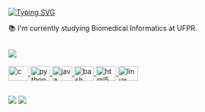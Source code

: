 <!-- <img width=100%  src="https://capsule-render.vercel.app/api?type=waving&color=ff91a4&height=120&section=header"/> -->

[![Typing SVG](https://readme-typing-svg.demolab.com?font=Fira+Code&weight=600&pause=1000&color=FF91A4&random=false&width=435&lines=Hi+There%2C+I'm+Barbara+%F0%9F%91%8B)](https://git.io/typing-svg)

:books: I'm currently studying Biomedical Informatics at UFPR.

##

<div>
  <a href='https://github.com/brareisds'>
    <img  src="https://github-readme-stats.vercel.app/api/top-langs/?username=brareisds&layout=donut&theme=date_night"/>
</div>

<div style="display: inline_block"><br>
  <img class='icon' align="center" alt="c" height="30" width="40" src="https://cdn.jsdelivr.net/gh/devicons/devicon@latest/icons/c/c-line.svg">
  <img align="center" alt="python" height="30" width="40" src="https://cdn.jsdelivr.net/gh/devicons/devicon@latest/icons/python/python-original.svg">
  <img align="center" alt="java" height="30" width="40" src="https://cdn.jsdelivr.net/gh/devicons/devicon@latest/icons/java/java-original.svg">
  <img align="center" alt="bash" height="30" width="40" src="https://cdn.jsdelivr.net/gh/devicons/devicon@latest/icons/bash/bash-plain.svg">
  <img align="center" alt="html5" height="30" width="40" src="https://cdn.jsdelivr.net/gh/devicons/devicon@latest/icons/html5/html5-plain.svg">
  <img align="center" alt="linux" height="30" width="40" src="https://cdn.jsdelivr.net/gh/devicons/devicon@latest/icons/linux/linux-original.svg">
</div>

##

<div>
  <a href="https://linkedin.com/in/barbara-reis-319b621b9" target="_blank"><img src="https://img.shields.io/badge/LinkedIn-0077B5?style=for-the-badge&logo=linkedin&logoColor=white"></a>
  <a href="mailto:brareisds@gmail.com" target="_blank"><img src="https://img.shields.io/badge/Gmail-D14836?style=for-the-badge&logo=gmail&logoColor=white"></a>
</div>
